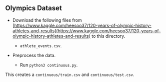 Olympics Dataset
---
* Download the following files from [https://www.kaggle.com/heesoo37/120-years-of-olympic-history-athletes-and-results](https://www.kaggle.com/heesoo37/120-years-of-olympic-history-athletes-and-results) to this directory.
	* `athlete_events.csv`.

* Preprocess the data.
	* Run `python3 continuous.py`.

This creates a `continuous/train.csv` and `continuous/test.csv`.
